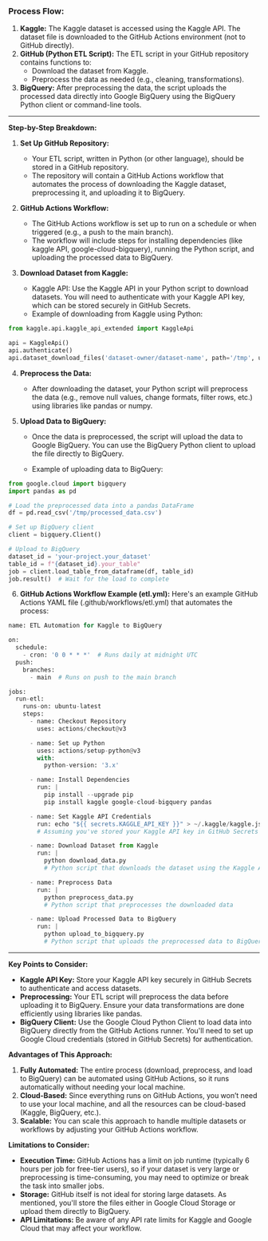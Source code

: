 ### **Process Flow:**

1. **Kaggle:** The Kaggle dataset is accessed using the Kaggle API. The dataset file is downloaded to the GitHub Actions environment (not to GitHub directly).
2. **GitHub (Python ETL Script):** The ETL script in your GitHub repository contains functions to:
    - Download the dataset from Kaggle.
    - Preprocess the data as needed (e.g., cleaning, transformations).
3. **BigQuery:** After preprocessing the data, the script uploads the processed data directly into Google BigQuery using the BigQuery Python client or command-line tools.

-----------------------------------------------------------------------------------------------------------------------------------------

**Step-by-Step Breakdown:**

1. **Set Up GitHub Repository:**
    - Your ETL script, written in Python (or other language), should be stored in a GitHub repository.
    - The repository will contain a GitHub Actions workflow that automates the process of downloading the Kaggle dataset, preprocessing it, and uploading it to BigQuery.

2. **GitHub Actions Workflow:**

    - The GitHub Actions workflow is set up to run on a schedule or when triggered (e.g., a push to the main branch).
    - The workflow will include steps for installing dependencies (like kaggle API, google-cloud-bigquery), running the Python script, and uploading the processed data to BigQuery.

3. **Download Dataset from Kaggle:**

    - Kaggle API: Use the Kaggle API in your Python script to download datasets. You will need to authenticate with your Kaggle API key, which can be stored securely in GitHub Secrets.
    - Example of downloading from Kaggle using Python:

```python
from kaggle.api.kaggle_api_extended import KaggleApi

api = KaggleApi()
api.authenticate()
api.dataset_download_files('dataset-owner/dataset-name', path='/tmp', unzip=True)
```

4. **Preprocess the Data:**

    - After downloading the dataset, your Python script will preprocess the data (e.g., remove null values, change formats, filter rows, etc.) using libraries like pandas or numpy.

5. **Upload Data to BigQuery:**

    - Once the data is preprocessed, the script will upload the data to Google BigQuery. You can use the BigQuery Python client to upload the file directly to BigQuery.

    - Example of uploading data to BigQuery:

```python
from google.cloud import bigquery
import pandas as pd

# Load the preprocessed data into a pandas DataFrame
df = pd.read_csv('/tmp/processed_data.csv')

# Set up BigQuery client
client = bigquery.Client()

# Upload to BigQuery
dataset_id = 'your-project.your_dataset'
table_id = f"{dataset_id}.your_table"
job = client.load_table_from_dataframe(df, table_id)
job.result()  # Wait for the load to complete
```
6. **GitHub Actions Workflow Example (etl.yml):** Here's an example GitHub Actions YAML file (.github/workflows/etl.yml) that automates the process:

```python
name: ETL Automation for Kaggle to BigQuery

on:
  schedule:
    - cron: '0 0 * * *'  # Runs daily at midnight UTC
  push:
    branches:
      - main  # Runs on push to the main branch

jobs:
  run-etl:
    runs-on: ubuntu-latest
    steps:
      - name: Checkout Repository
        uses: actions/checkout@v3

      - name: Set up Python
        uses: actions/setup-python@v3
        with:
          python-version: '3.x'

      - name: Install Dependencies
        run: |
          pip install --upgrade pip
          pip install kaggle google-cloud-bigquery pandas

      - name: Set Kaggle API Credentials
        run: echo "${{ secrets.KAGGLE_API_KEY }}" > ~/.kaggle/kaggle.json
        # Assuming you've stored your Kaggle API key in GitHub Secrets

      - name: Download Dataset from Kaggle
        run: |
          python download_data.py
          # Python script that downloads the dataset using the Kaggle API

      - name: Preprocess Data
        run: |
          python preprocess_data.py
          # Python script that preprocesses the downloaded data

      - name: Upload Processed Data to BigQuery
        run: |
          python upload_to_bigquery.py
          # Python script that uploads the preprocessed data to BigQuery
```
-----------------------------------------------------------------------------------------------------------------------------------------

**Key Points to Consider:**

- **Kaggle API Key:** Store your Kaggle API key securely in GitHub Secrets to authenticate and access datasets.
- **Preprocessing:** Your ETL script will preprocess the data before uploading it to BigQuery. Ensure your data transformations are done efficiently using libraries like pandas.
- **BigQuery Client:** Use the Google Cloud Python Client to load data into BigQuery directly from the GitHub Actions runner. You'll need to set up Google Cloud credentials (stored in GitHub Secrets) for authentication.

**Advantages of This Approach:**

1. **Fully Automated:** The entire process (download, preprocess, and load to BigQuery) can be automated using GitHub Actions, so it runs automatically without needing your local machine.
2. **Cloud-Based:** Since everything runs on GitHub Actions, you won’t need to use your local machine, and all the resources can be cloud-based (Kaggle, BigQuery, etc.).
3. **Scalable:** You can scale this approach to handle multiple datasets or workflows by adjusting your GitHub Actions workflow.

**Limitations to Consider:**
- **Execution Time:** GitHub Actions has a limit on job runtime (typically 6 hours per job for free-tier users), so if your dataset is very large or preprocessing is time-consuming, you may need to optimize or break the task into smaller jobs.
- **Storage:** GitHub itself is not ideal for storing large datasets. As mentioned, you'll store the files either in Google Cloud Storage or upload them directly to BigQuery.
- **API Limitations:** Be aware of any API rate limits for Kaggle and Google Cloud that may affect your workflow.


